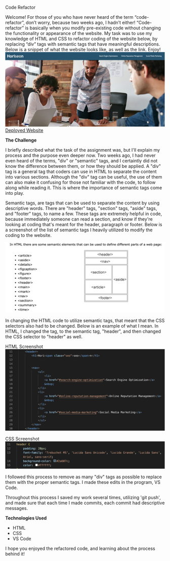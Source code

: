Code Refactor 

Welcome! For those of you who have never heard of the term “code-refactor”, don’t worry, because two weeks ago, I hadn’t either! “Code-refactor” is basically when you modify pre-existing code without changing the functionality or appearance of the website. My task was to use my knowledge of HTML and CSS to refactor coding of the website below, by replacing “div” tags with semantic tags that have meaningful descriptions. Below is a snippet of what the website looks like, as well as the link. Enjoy! 
![Website-Preview](./assets/images/WebsitePreview.png)
[Deployed Website](https://amylipscomb.github.io/code-refactor/)

<strong>The Challenge</strong>

 I briefly described what the task of the assignment was, but I'll explain my process and the purpose even deeper now. Two weeks ago, I had never even heard of the terms, "div" or "semantic" tags, and I certaintly did not know the difference between them, or how they should be applied. A "div" tag is a general tag that coders can use in HTML to separate the content into various sections. Although the "div" tag can be useful, the use of them can also make it confusing for those not familiar with the code, to follow along while reading it. This is where the importance of semantic tags come into play. 
 
 Semantic tags, are tags that can be used to separate the content by using descriptive words. There are "header" tags, "section" tags, "aside" tags, and "footer" tags, to name a few. These tags are extremely helpful in code, because immediately someone can read a section, and know if they're looking at coding that's meant for the header, paragraph or footer. Below is a screenshot of the list of semantic tags I heavily utilized to modify the coding to the website. 

 ![Semantic-Tag-Picture](./assets/images/SemanticTagPicture.png)
		 
In changing the HTML code to utilize semantic tags, that meant that the CSS selectors also had to be changed. Below is an example of what I mean. In HTML, I changed the tag, to the semantic tag, "header", and then changed the CSS selector to "header" as well. 

HTML Screenshot
![Header-HTML](./assets/images/HeaderHTML.png)

CSS Screenshot
![Header-CSS](./assets/images/HeaderCSS.png)

I followed this process to remove as many "div" tags as possible to replace them with the proper semantic tags. I made these edits in the program, VS Code.

Throughout this process I saved my work several times, utilizing 'git push', and made sure that each time I made commits, each commit had descriptive messages. 

<strong>Technologies Used</strong>	

-	HTML 
-	CSS
-	VS Code

I hope you enjoyed the refactored code, and learning about the process behind it!